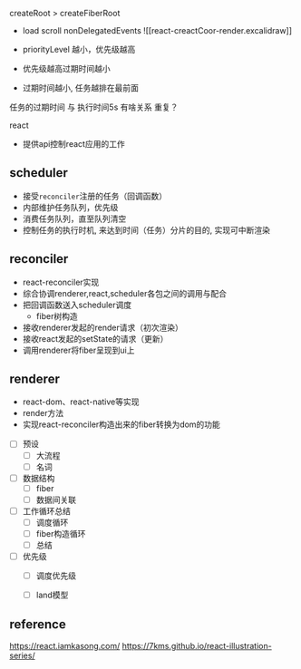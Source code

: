 createRoot > createFiberRoot

- load scroll nonDelegatedEvents
![[react-creactCoor-render.excalidraw]]

- priorityLevel 越小，优先级越高
- 优先级越高过期时间越小
- 过期时间越小, 任务越排在最前面

任务的过期时间 与 执行时间5s 有啥关系  重复？

react
- 提供api控制react应用的工作

## scheduler
- 接受`reconciler`注册的任务（回调函数）
- 内部维护任务队列，优先级
- 消费任务队列，直至队列清空
- 控制任务的执行时机, 来达到时间（任务）分片的目的, 实现可中断渲染

## reconciler
- react-reconciler实现
- 综合协调renderer,react,scheduler各包之间的调用与配合
- 把回调函数送入scheduler调度
	- fiber树构造
- 接收renderer发起的render请求（初次渲染）
- 接收react发起的setState的请求（更新）
- 调用renderer将fiber呈现到ui上

## renderer
- react-dom、react-native等实现
- render方法
- 实现react-reconciler构造出来的fiber转换为dom的功能

- [ ] 预设
	- [ ] 大流程
	- [ ] 名词
- [ ] 数据结构
	- [ ] fiber
	- [ ] 数据间关联
- [ ] 工作循环总结
	- [ ] 调度循环
	- [ ] fiber构造循环
	- [ ] 总结
- [ ] 优先级
	- [ ] 调度优先级
	- [ ] land模型


## reference

<https://react.iamkasong.com/>
<https://7kms.github.io/react-illustration-series/>